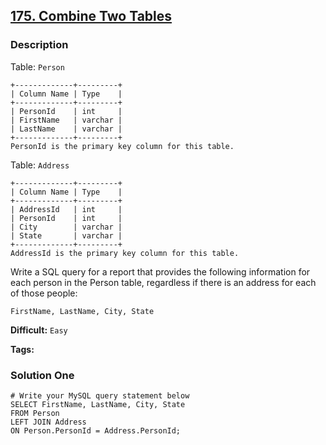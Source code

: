 ## [175. Combine Two Tables](https://leetcode.com/problems/combine-two-tables/description/)

### Description

Table: `Person`

```
+-------------+---------+
| Column Name | Type    |
+-------------+---------+
| PersonId    | int     |
| FirstName   | varchar |
| LastName    | varchar |
+-------------+---------+
PersonId is the primary key column for this table.

```

Table: `Address`

```
+-------------+---------+
| Column Name | Type    |
+-------------+---------+
| AddressId   | int     |
| PersonId    | int     |
| City        | varchar |
| State       | varchar |
+-------------+---------+
AddressId is the primary key column for this table.

```

Write a SQL query for a report that provides the following information for each person in the Person table, regardless if there is an address for each of those people:

```
FirstName, LastName, City, State
```



**Difficult:** `Easy`

**Tags:** 



### Solution One

```mysql
# Write your MySQL query statement below
SELECT FirstName, LastName, City, State
FROM Person
LEFT JOIN Address
ON Person.PersonId = Address.PersonId;
```



